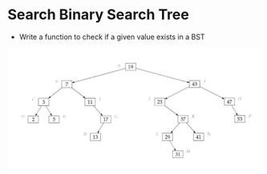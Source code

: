 # Search Binary Search Tree

- Write a function to check if a given value exists in a BST

![Binary Search Tree](../../../assets/bst.png)
